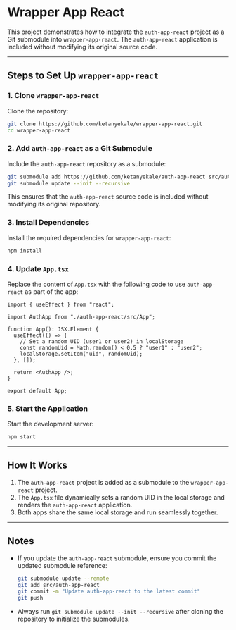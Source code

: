 # Wrapper App React

This project demonstrates how to integrate the `auth-app-react` project as a Git submodule into `wrapper-app-react`. The `auth-app-react` application is included without modifying its original source code.

---

## **Steps to Set Up `wrapper-app-react`**

### **1. Clone `wrapper-app-react`**

Clone the repository:

```bash
git clone https://github.com/ketanyekale/wrapper-app-react.git
cd wrapper-app-react
```

### **2. Add `auth-app-react` as a Git Submodule**

Include the `auth-app-react` repository as a submodule:

```bash
git submodule add https://github.com/ketanyekale/auth-app-react src/auth-app-react
git submodule update --init --recursive
```

This ensures that the `auth-app-react` source code is included without modifying its original repository.

### **3. Install Dependencies**

Install the required dependencies for `wrapper-app-react`:

```bash
npm install
```

### **4. Update `App.tsx`**

Replace the content of `App.tsx` with the following code to use `auth-app-react` as part of the app:

```tsx
import { useEffect } from "react";

import AuthApp from "./auth-app-react/src/App";

function App(): JSX.Element {
  useEffect(() => {
    // Set a random UID (user1 or user2) in localStorage
    const randomUid = Math.random() < 0.5 ? "user1" : "user2";
    localStorage.setItem("uid", randomUid);
  }, []);

  return <AuthApp />;
}

export default App;
```

### **5. Start the Application**

Start the development server:

```bash
npm start
```

---

## **How It Works**

1. The `auth-app-react` project is added as a submodule to the `wrapper-app-react` project.
2. The `App.tsx` file dynamically sets a random UID in the local storage and renders the `auth-app-react` application.
3. Both apps share the same local storage and run seamlessly together.

---

## **Notes**

- If you update the `auth-app-react` submodule, ensure you commit the updated submodule reference:
  ```bash
  git submodule update --remote
  git add src/auth-app-react
  git commit -m "Update auth-app-react to the latest commit"
  git push
  ```
- Always run `git submodule update --init --recursive` after cloning the repository to initialize the submodules.
